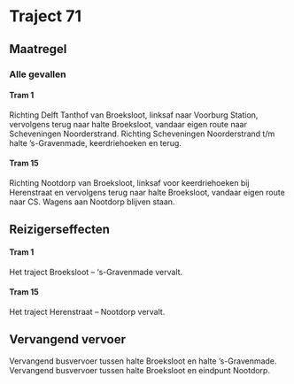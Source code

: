 # Traject 71
## Maatregel
### Alle gevallen

#### Tram 1
Richting Delft Tanthof van Broeksloot, linksaf naar Voorburg Station, vervolgens terug naar halte Broeksloot, vandaar eigen route naar Scheveningen Noorderstrand.
Richting Scheveningen Noorderstrand t/m halte ’s-Gravenmade, keerdriehoeken en terug.

#### Tram 15
Richting Nootdorp van Broeksloot, linksaf voor keerdriehoeken bij Herenstraat en vervolgens terug naar halte Broeksloot, vandaar eigen route naar CS.
Wagens aan Nootdorp blijven staan.

## Reizigerseffecten

#### Tram 1
Het traject Broeksloot – ‘s-Gravenmade vervalt.

#### Tram 15
Het traject Herenstraat – Nootdorp vervalt.

## Vervangend vervoer
Vervangend busvervoer tussen halte Broeksloot en halte ’s-Gravenmade.
Vervangend busvervoer tussen halte Broeksloot en eindpunt Nootdorp.
